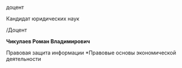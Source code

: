 доцент

Кандидат юридических наук

/Доцент

**Чикулаев Роман Владимирович**

Правовая защита информации
	*Правовые основы экономической деятельности